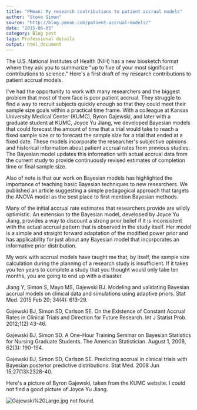 ```yaml
---
title: "PMean: My research contributions to patient accrual models"
author: "Steve Simon"
source: "http://blog.pmean.com/patient-accrual-models/"
date: "2015-06-03"
category: Blog post
tags: Professional details
output: html_document
---
```


The U.S. National Institutes of Health (NIH) has a new biosketch format
where they ask you to summarize "up to five of your most significant
contributions to science." Here's a first draft of my research
contributions to patient accrual models.

<!---More--->

I've had the opportunity to work with many researchers and the biggest
problem that most of them face is poor patient accrual. They struggle to
find a way to recruit subjects quickly enough so that they could meet
their sample size goals within a practical time frame. With a colleague
at Kansas University Medical Center (KUMC), Byron Gajewski, and later
with a graduate student at KUMC, Joyce Yu Jiang, we developed Bayesian
models that could forecast the amount of time that a trial would take to
reach a fixed sample size or to forecast the sample size for a trial
that ended at a fixed date. These models incorporate the researcher's
subjective opinions and historical information about patient accrual
rates from previous studies. The Bayesian model updates this information
with actual accrual data from the current study to provide continuously
revised estimates of completion time or final sample size.

Also of note is that our work on Bayesian models has highlighted the
importance of teaching basic Bayesian techniques to new researchers. We
published an article suggesting a simple pedagogical approach that
targets the ANOVA model as the best place to first mention Bayesian
methods.

Many of the initial accrual rate estimates that researchers provide are
wildly optimistic. An extension to the Bayesian model, developed by
Joyce Yu Jiang, provides a way to discount a strong prior belief if it
is inconsistent with the actual accrual pattern that is observed in the
study itself. Her model is a simple and straight forward adaptation of
the modified power prior and has applicability for just about any
Bayesian model that incorporates an informative prior distribution.

My work with accrual models have taught me that, by itself, the sample
size calculation during the planning of a research study is
insufficient. If it takes you ten years to complete a study that you
thought would only take ten months, you are going to end up with a
disaster.

Jiang Y, Simon S, Mayo MS, Gajewski BJ. Modeling and validating Bayesian
accrual models on clinical data and simulations using adaptive priors.
Stat Med. 2015 Feb 20; 34(4): 613-29.

Gajewski BJ, Simon SD, Carlson SE. On the Existence of Constant Accrual
Rates in Clinical Trials and Direction for Future Research. Int J
Statist Prob. 2012;1(2):43-46.

Gajewski BJ, Simon SD. A One-Hour Training Seminar on Bayesian
Statistics for Nursing Graduate Students. The American Statistician.
August 1, 2008, 62(3): 190-194.

Gajewski BJ, Simon SD, Carlson SE. Predicting accrual in clinical trials
with Bayesian posterior predictive distributions. Stat Med. 2008 Jun
15;27(13):2328-40.

Here's a picture of Byron Gajewski, taken from the KUMC website. I could
not find a good picture of Joyce Yu Jiang.

![Gajewski%20Large.jpg not found.](http://www.pmean.com/images/images/15/patient-accrual-models01.png)


